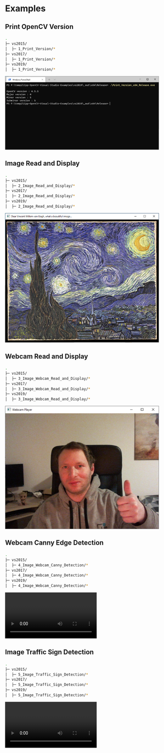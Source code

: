# Examples

## Print OpenCV Version

```sh
.
├─ vs2015/
│  ├─ 1_Print_Version/*
├─ vs2017/
│  ├─ 1_Print_Version/* 
├─ vs2019/
│  ├─ 1_Print_Version/*
```

![Image title](_assets/images/example_print_version.png)

## Image Read and Display

```sh
.
├─ vs2015/
│  ├─ 2_Image_Read_and_Display/*
├─ vs2017/
│  ├─ 2_Image_Read_and_Display/* 
├─ vs2019/
│  ├─ 2_Image_Read_and_Display/*
```

![Image title](_assets/images/example_image_read_and_display.png)

## Webcam Read and Display

```sh
.
├─ vs2015/
│  ├─ 3_Image_Webcam_Read_and_Display/*
├─ vs2017/
│  ├─ 3_Image_Webcam_Read_and_Display/* 
├─ vs2019/
│  ├─ 3_Image_Webcam_Read_and_Display/*
```

![Image title](_assets/images/example_image_webcam_read_and_display.png)

## Webcam Canny Edge Detection

```sh
.
├─ vs2015/
│  ├─ 4_Image_Webcam_Canny_Detection/*
├─ vs2017/
│  ├─ 4_Image_Webcam_Canny_Detection/* 
├─ vs2019/
│  ├─ 4_Image_Webcam_Canny_Detection/*
```

![type:video](_assets/videos/examples_image_ebcam_canny_detection.mp4)

## Image Traffic Sign Detection

```sh
.
├─ vs2015/
│  ├─ 5_Image_Traffic_Sign_Detection/*
├─ vs2017/
│  ├─ 5_Image_Traffic_Sign_Detection/* 
├─ vs2019/
│  ├─ 5_Image_Traffic_Sign_Detection/*
```

![type:video](_assets/videos/examples_image_traffic_sign_detection.mp4)